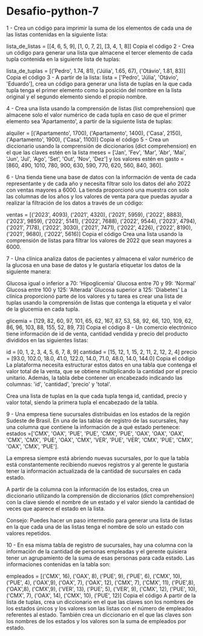 # Desafio-python-7

1 - Crea un código para imprimir la suma de los elementos de cada una de las listas contenidas en la siguiente lista:

lista_de_listas = [[4, 6, 5, 9], [1, 0, 7, 2], [3, 4, 1, 8]]
Copia el código
2 - Crea un código para generar una lista que almacene el tercer elemento de cada tupla contenida en la siguiente lista de tuplas:

lista_de_tuplas = [('Pedro', 1.74, 81), ('Júlia', 1.65, 67), ('Otávio', 1.81, 83)]
Copia el código
3 - A partir de la lista: lista = ['Pedro', 'Júlia', 'Otávio', 'Eduardo'], crea un código para generar una lista de tuplas en la que cada tupla tenga el primer elemento como la posición del nombre en la lista original y el segundo elemento siendo el propio nombre.

4 - Crea una lista usando la comprensión de listas (list comprehension) que almacene solo el valor numérico de cada tupla en caso de que el primer elemento sea 'Apartamento', a partir de la siguiente lista de tuplas:

alquiler = [('Apartamento', 1700), ('Apartamento', 1400), ('Casa', 2150), ('Apartamento', 1900), ('Casa', 1100)]
Copia el código
5 - Crea un diccionario usando la comprensión de diccionarios (dict comprehension) en el que las claves estén en la lista meses = ['Jan', 'Fev', 'Mar', 'Abr', 'Mai', 'Jun', 'Jul', 'Ago', 'Set', 'Out', 'Nov', 'Dez'] y los valores estén en gasto = [860, 490, 1010, 780, 900, 630, 590, 770, 620, 560, 840, 360].

6 - Una tienda tiene una base de datos con la información de venta de cada representante y de cada año y necesita filtrar solo los datos del año 2022 con ventas mayores a 6000. La tienda proporcionó una muestra con solo las columnas de los años y los valores de venta para que puedas ayudar a realizar la filtración de los datos a través de un código:

ventas = [('2023', 4093), ('2021', 4320), ('2021', 5959), ('2022', 8883), ('2023', 9859), ('2022', 5141), ('2022', 7688), ('2022', 9544), ('2023', 4794), ('2021', 7178), ('2022', 3030), ('2021', 7471), ('2022', 4226), ('2022', 8190), ('2021', 9680), ('2022', 5616)]
Copia el código
Crea una lista usando la comprensión de listas para filtrar los valores de 2022 que sean mayores a 6000.

7 - Una clínica analiza datos de pacientes y almacena el valor numérico de la glucosa en una base de datos y le gustaría etiquetar los datos de la siguiente manera:

Glucosa igual o inferior a 70: 'Hipoglicemia'
Glucosa entre 70 y 99: 'Normal'
Glucosa entre 100 y 125: 'Alterada'
Glucosa superior a 125: 'Diabetes'
La clínica proporcionó parte de los valores y tu tarea es crear una lista de tuplas usando la comprensión de listas que contenga la etiqueta y el valor de la glucemia en cada tupla.

glicemia = [129, 82, 60, 97, 101, 65, 62, 167, 87, 53, 58, 92, 66, 120, 109, 62, 86, 96, 103, 88, 155, 52, 89, 73]
Copia el código
8 - Un comercio electrónico tiene información de id de venta, cantidad vendida y precio del producto divididos en las siguientes listas:

id = [0, 1, 2, 3, 4, 5, 6, 7, 8, 9]
cantidad = [15, 12, 1, 15, 2, 11, 2, 12, 2, 4]
precio = [93.0, 102.0, 18.0, 41.0, 122.0, 14.0, 71.0, 48.0, 14.0, 144.0]
Copia el código
La plataforma necesita estructurar estos datos en una tabla que contenga el valor total de la venta, que se obtiene multiplicando la cantidad por el precio unitario. Además, la tabla debe contener un encabezado indicando las columnas: 'id', 'cantidad', 'precio' y 'total'.

Crea una lista de tuplas en la que cada tupla tenga id, cantidad, precio y valor total, siendo la primera tupla el encabezado de la tabla.

9 - Una empresa tiene sucursales distribuidas en los estados de la región Sudeste de Brasil. En una de las tablas de registro de las sucursales, hay una columna que contiene la información de a qué estado pertenece: estados =['CMX', 'OAX', 'PUE', 'PUE', 'CMX', 'PUE', 'OAX', 'OAX', 'OAX', 'CMX', 'CMX', 'PUE', 'OAX', 'CMX', 'VER', 'PUE', 'VER', 'CMX', 'PUE', 'CMX', 'OAX', 'CMX', 'PUE'].

La empresa siempre está abriendo nuevas sucursales, por lo que la tabla está constantemente recibiendo nuevos registros y al gerente le gustaría tener la información actualizada de la cantidad de sucursales en cada estado.

A partir de la columna con la información de los estados, crea un diccionario utilizando la comprensión de diccionarios (dict comprehension) con la clave siendo el nombre de un estado y el valor siendo la cantidad de veces que aparece el estado en la lista.

Consejo: Puedes hacer un paso intermedio para generar una lista de listas en la que cada una de las listas tenga el nombre de solo un estado con valores repetidos.

10 - En esa misma tabla de registro de sucursales, hay una columna con la información de la cantidad de personas empleadas y el gerente quisiera tener un agrupamiento de la suma de esas personas para cada estado. Las informaciones contenidas en la tabla son:

 empleados = [('CMX', 16), ('OAX', 8), ('PUE', 9), ('PUE', 6), ('CMX', 10), ('PUE', 4), ('OAX',9),  ('OAX', 7), ('OAX', 12), ('CMX', 7), ('CMX', 11), ('PUE',8), ('OAX',8), ('CMX',9), ('VER', 13), ('PUE', 5),  ('VER', 9), ('CMX', 12), ('PUE', 10), ('CMX', 7), ('OAX', 14), ('CMX', 10), ('PUE', 12)]
Copia el código
A partir de la lista de tuplas, crea un diccionario en el que las claves son los nombres de los estados únicos y los valores son las listas con el número de empleados referentes al estado. También crea un diccionario en el que las claves son los nombres de los estados y los valores son la suma de empleados por estado.
